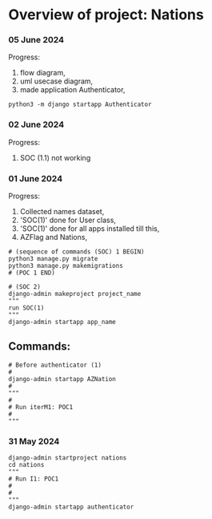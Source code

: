 # Overview of project: Nations

### 05 June 2024

Progress:
1. flow diagram,
2. uml usecase diagram,
3. made application Authenticator,


```shell
python3 -m django startapp Authenticator
```

### 02 June 2024
Progress:
1. SOC (1.1) not working


### 01 June 2024
Progress:
1. Collected names dataset,
2. 'SOC(1)' done for User class,
3. 'SOC(1)' done for all apps installed
    till this,
4. AZFlag and Nations,
 

```shell
# (sequence of commands (SOC) 1 BEGIN)
python3 manage.py migrate
python3 manage.py makemigrations
# (POC 1 END)
```

```shell
# (SOC 2)
django-admin makeproject project_name
"""
run SOC(1)
"""
django-admin startapp app_name
```

## Commands:
```shell
# Before authenticator (1)
#
django-admin startapp AZNation
#
"""
#
# Run iterM1: POC1
#
"""

```


### 31 May 2024

```shell
django-admin startproject nations
cd nations
"""
# Run I1: POC1
#
#
"""
django-admin startapp authenticator
```

